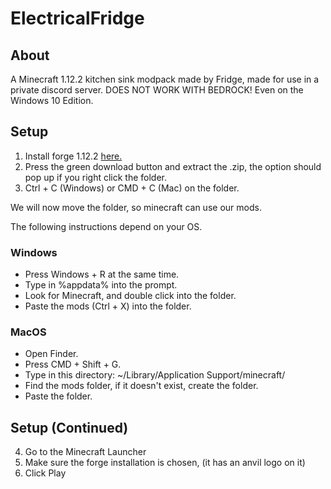 # ElectricalFridge

## About 
A Minecraft 1.12.2 kitchen sink modpack made by Fridge, made for use in a private discord server. 
DOES NOT WORK WITH BEDROCK! Even on the Windows 10 Edition.

## Setup
1. Install forge 1.12.2 [here.](http://files.minecraftforge.net/maven/net/minecraftforge/forge/index_1.12.2.html)
2. Press the green download button and extract the .zip, the option should pop up if you right click the folder.
3. Ctrl + C (Windows) or CMD + C (Mac) on the folder.

We will now move the folder, so minecraft can use our mods.

The following instructions depend on your OS.

### Windows

- Press Windows + R at the same time.
- Type in %appdata% into the prompt.
- Look for Minecraft, and double click into the folder.
- Paste the mods (Ctrl + X) into the folder.

### MacOS

- Open Finder.
- Press CMD + Shift + G.
- Type in this directory: ~/Library/Application Support/minecraft/
- Find the mods folder, if it doesn't exist, create the folder.
- Paste the folder.

## Setup (Continued)

4. Go to the Minecraft Launcher
5. Make sure the forge installation is chosen, (it has an anvil logo on it)
6. Click Play

